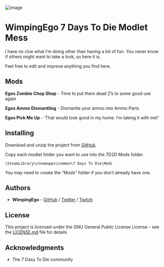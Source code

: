 ![image](https://i.imgur.com/Xnn0x02.png)

# WimpingEgo 7 Days To Die Modlet Mess

I have no clue what I’m doing other than having a bit of fun. You never know if others might want to take a look, so here it is.

Feel free to edit and improve anything you find here.

## Mods

**Egos Zombie Chop Shop** - Time to put them dead Z’s to some good use again

**Egos Ammo Dismantling** - Dismantle your ammo into Ammo Parts

**Egos Pick Me Up** - ‘That would look good in my home. I’m taking it with me!’

## Installing

Download and unzip the project from [GitHub](https://github.com/Wimpingego/7-Days-To-Die/archive/master.zip).

Copy each modlet folder you want to use into the 7D2D Mods folder.

```
\SteamLibrary\steamapps\common\7 Days To Die\Mods
```

You may need to create the “Mods” folder if you don’t already have one.

## Authors

* **WimpingEgo** - [GitHub](https://github.com/wimpingego) / [Twitter](https://twitter.com/Ego_YT) / [Twitch](https://twitch.tv/wimpingego)

## License

This project is licensed under the GNU General Public License License - see the [LICENSE.md](https://github.com/Wimpingego/7-Days-To-Die/blob/master/LICENSE) file for details

## Acknowledgments

* The 7 Dasy To Die community
